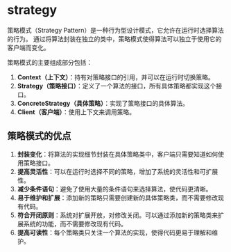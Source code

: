 # strategy

策略模式（Strategy Pattern）是一种行为型设计模式，它允许在运行时选择算法的行为。
通过将算法封装在独立的类中，策略模式使得算法可以独立于使用它的客户端而变化。

策略模式的主要组成部分包括：
1. **Context（上下文）**：持有对策略接口的引用，并可以在运行时切换策略。
2. **Strategy（策略接口）**：定义了一个算法的接口，所有具体策略都实现这个接口。
3. **ConcreteStrategy（具体策略）**：实现了策略接口的具体算法。
4. **Client（客户端）**：使用上下文来调用策略。

## 策略模式的优点
1. **封装变化**：将算法的实现细节封装在具体策略类中，客户端只需要知道如何使用策略接口。
2. **提高灵活性**：可以在运行时选择不同的策略，增加了系统的灵活性和可扩展性。
3. **减少条件语句**：避免了使用大量的条件语句来选择算法，使代码更清晰。
4. **易于维护和扩展**：添加新的策略只需要创建新的具体策略类，而不需要修改现有代码。
5. **符合开闭原则**：系统对扩展开放，对修改关闭。可以通过添加新的策略类来扩展系统的功能，而不需要修改现有代码。
6. **提高可读性**：每个策略类只关注一个算法的实现，使得代码更易于理解和维护。

